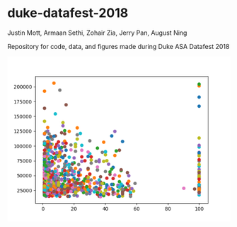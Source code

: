 # duke-datafest-2018

Justin Mott, Armaan Sethi, Zohair Zia, Jerry Pan, August Ning

Repository for code, data, and figures made during Duke ASA Datafest 2018

![alt text](https://raw.githubusercontent.com/ArmaanSethi/duke-datafest-2018/master/images/salary.png)
